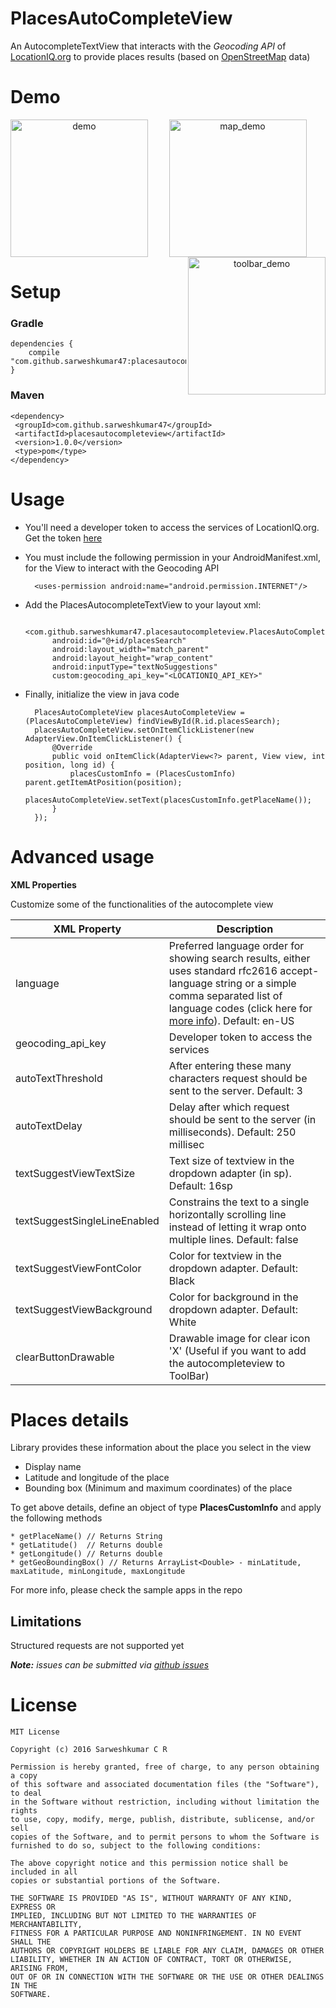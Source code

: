 # PlacesAutoCompleteView
An AutocompleteTextView that interacts with the _Geocoding API_ of [LocationIQ.org](http://locationiq.org/) to provide places results (based on [OpenStreetMap](https://www.openstreetmap.org) data)

# Demo
<p align="center" >
<img src="https://github.com/sarweshkumar47/PlacesAutoCompleteView/blob/master/Images/demo.gif" alt="demo" width="220" align="left" />
<img src="https://github.com/sarweshkumar47/PlacesAutoCompleteView/blob/master/Images/mapdemo.gif" alt="map_demo" width="220"/>
<img src="https://github.com/sarweshkumar47/PlacesAutoCompleteView/blob/master/Images/toolbar_demo.gif" alt="toolbar_demo" width="220" align="right" /> </p>

# Setup
### Gradle
    dependencies {
        compile "com.github.sarweshkumar47:placesautocompleteview:1.0.0"
    }
  
### Maven
    <dependency>
     <groupId>com.github.sarweshkumar47</groupId>
     <artifactId>placesautocompleteview</artifactId>
     <version>1.0.0</version>
     <type>pom</type>
    </dependency>
        
# Usage
* You'll need a developer token to access the services of LocationIQ.org. Get the token [here](http://locationiq.org/#register)
* You must include the following permission in your AndroidManifest.xml, for the View to interact with the Geocoding API

        <uses-permission android:name="android.permission.INTERNET"/>

* Add the PlacesAutocompleteTextView to your layout xml:

        <com.github.sarweshkumar47.placesautocompleteview.PlacesAutoCompleteView
            android:id="@+id/placesSearch"
            android:layout_width="match_parent"
            android:layout_height="wrap_content"
            android:inputType="textNoSuggestions"
            custom:geocoding_api_key="<LOCATIONIQ_API_KEY>"
            
* Finally, initialize the view in java code
 
        PlacesAutoCompleteView placesAutoCompleteView = (PlacesAutoCompleteView) findViewById(R.id.placesSearch);
        placesAutoCompleteView.setOnItemClickListener(new AdapterView.OnItemClickListener() {
            @Override
            public void onItemClick(AdapterView<?> parent, View view, int position, long id) {
                placesCustomInfo = (PlacesCustomInfo) parent.getItemAtPosition(position);
                placesAutoCompleteView.setText(placesCustomInfo.getPlaceName());
            }
        });
 
# Advanced usage

__XML Properties__

Customize some of the functionalities of the autocomplete view

| XML Property | Description |
|--------|---------|
| language  | Preferred language order for showing search results, either uses standard rfc2616 accept-language string or a simple comma separated list of language codes (click here for [more info](http://locationiq.org/#docs)). Default: en-US |
| geocoding_api_key | Developer token to access the services |
| autoTextThreshold | After entering these many characters request should be sent to the server. Default: 3 |
| autoTextDelay | Delay after which request should be sent to the server (in milliseconds). Default: 250 millisec |
| textSuggestViewTextSize | Text size of textview in the dropdown adapter (in sp). Default: 16sp |
| textSuggestSingleLineEnabled | Constrains the text to a single horizontally scrolling line instead of letting it wrap onto multiple lines. Default: false |
| textSuggestViewFontColor | Color for textview in the dropdown adapter. Default: Black |
| textSuggestViewBackground | Color for background in the dropdown adapter. Default: White |
| clearButtonDrawable | Drawable image for clear icon 'X' (Useful if you want to add the autocompleteview to ToolBar)|

# Places details
Library provides these information about the place you select in the view
* Display name
* Latitude and longitude of the place
* Bounding box (Minimum and maximum coordinates) of the place

To get above details, define an object of type **PlacesCustomInfo** and apply the following methods

    * getPlaceName() // Returns String
    * getLatitude()  // Returns double
    * getLongitude() // Returns double
    * getGeoBoundingBox() // Returns ArrayList<Double> - minLatitude, maxLatitude, minLongitude, maxLongitude
    
For more info, please check the sample apps in the repo

## Limitations

Structured requests are not supported yet

_**Note:** issues can be submitted via [github issues](https://github.com/sarweshkumar47/PlacesAutoCompleteView/issues/new)_

# License
    MIT License

    Copyright (c) 2016 Sarweshkumar C R

    Permission is hereby granted, free of charge, to any person obtaining a copy
    of this software and associated documentation files (the "Software"), to deal
    in the Software without restriction, including without limitation the rights
    to use, copy, modify, merge, publish, distribute, sublicense, and/or sell
    copies of the Software, and to permit persons to whom the Software is
    furnished to do so, subject to the following conditions:

    The above copyright notice and this permission notice shall be included in all
    copies or substantial portions of the Software.

    THE SOFTWARE IS PROVIDED "AS IS", WITHOUT WARRANTY OF ANY KIND, EXPRESS OR
    IMPLIED, INCLUDING BUT NOT LIMITED TO THE WARRANTIES OF MERCHANTABILITY,
    FITNESS FOR A PARTICULAR PURPOSE AND NONINFRINGEMENT. IN NO EVENT SHALL THE
    AUTHORS OR COPYRIGHT HOLDERS BE LIABLE FOR ANY CLAIM, DAMAGES OR OTHER
    LIABILITY, WHETHER IN AN ACTION OF CONTRACT, TORT OR OTHERWISE, ARISING FROM,
    OUT OF OR IN CONNECTION WITH THE SOFTWARE OR THE USE OR OTHER DEALINGS IN THE
    SOFTWARE.


